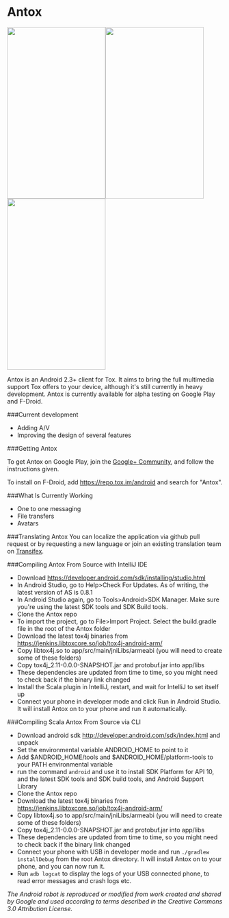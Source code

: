 Antox
=====

<img src="http://a.pomf.se/qazaun.png" width="230px" height="400px"/><img src="http://a.pomf.se/ojwmhk.png" width="230px" height="400px"/><img src="http://a.pomf.se/sbxwvx.png" width="230px" height="400px"/>

Antox is an Android 2.3+ client for Tox. It aims to bring the full multimedia support Tox offers to your device, although it's still currently in heavy development. Antox is currently available for alpha testing on Google Play and F-Droid.

###Current development

- Adding A/V
- Improving the design of several features

###Getting Antox

To get Antox on Google Play, join the [Google+ Community](https://plus.google.com/communities/103125800027884896310), and follow the instructions given.

To install on F-Droid, add https://repo.tox.im/android and search for "Antox".

###What Is Currently Working
- One to one messaging
- File transfers
- Avatars

###Translating Antox
You can localize the application via github pull request or by requesting a new language or join an existing translation team on [Transifex](https://www.transifex.com/projects/p/antox/).

###Compiling Antox From Source with IntelliJ IDE
- Download https://developer.android.com/sdk/installing/studio.html
- In Android Studio, go to Help>Check For Updates. As of writing, the latest version of AS is 0.8.1
- In Android Studio again, go to Tools>Android>SDK Manager. Make sure you're using the latest SDK tools and SDK Build tools.
- Clone the Antox repo
- To import the project, go to File>Import Project. Select the build.gradle file in the root of the Antox folder
- Download the latest tox4j binaries from https://jenkins.libtoxcore.so/job/tox4j-android-arm/
- Copy libtox4j.so to app/src/main/jniLibs/armeabi (you will need to create some of these folders)
- Copy tox4j_2.11-0.0.0-SNAPSHOT.jar and protobuf.jar into app/libs
- These dependencies are updated from time to time, so you might need to check back if the binary link changed
- Install the Scala plugin in IntelliJ, restart, and wait for IntelliJ to set itself up
- Connect your phone in developer mode and click Run in Android Studio. It will install Antox on to your phone and run it automatically.

###Compiling Scala Antox From Source via CLI
- Download android sdk http://developer.android.com/sdk/index.html and unpack
- Set the environmental variable ANDROID_HOME to point to it
- Add $ANDROID_HOME/tools and $ANDROID_HOME/platform-tools to your PATH environmental variable
- run the command `android` and use it to install SDK Platform for API 10, and the latest SDK tools and SDK build tools, and Android Support Library
- Clone the Antox repo
- Download the latest tox4j binaries from https://jenkins.libtoxcore.so/job/tox4j-android-arm/
- Copy libtox4j.so to app/src/main/jniLibs/armeabi (you will need to create some of these folders)
- Copy tox4j_2.11-0.0.0-SNAPSHOT.jar and protobuf.jar into app/libs
- These dependencies are updated from time to time, so you might need to check back if the binary link changed
- Connect your phone with USB in developer mode and run `./gradlew installDebug` from the root Antox directory. It will install Antox on to your phone, and you can now run it.
- Run `adb logcat` to display the logs of your USB connected phone, to read error messages and crash logs etc.


*The Android robot is reproduced or modified from work created and shared by Google and used according to terms described in the Creative Commons 3.0 Attribution License.*

